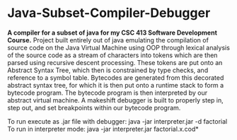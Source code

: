 # Java-Subset-Compiler-Debugger
 **A compiler for a subset of java for my CSC 413 Software Development Course.**
 Project built entirely out of java emulating the compilation of source code on the Java Virtual Machine using OOP through lexical analysis of the source code as a stream of characters into tokens which are then parsed using recursive descent processing. These tokens are put onto an Abstract Syntax Tree, which then is constrained by type checks, and reference to a symbol table. Bytecodes are generated from this decorated abstract syntax tree, for which it is then put onto a runtime stack to form a bytecode program. The bytecode program is then interpreted by our abstract virtual machine. A makeshift debugger is built to properly step in, step out, and set breakpoints within our bytecode program.

To run execute as .jar file with debugger: java -jar interpreter.jar -d factorial
To run in interpreter mode: java -jar interpreter.jar factorial.x.cod*
